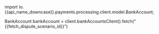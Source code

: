 
import io.{{api_name_downcase}}.payments.processing.client.model.BankAccount;

BankAccount bankAccount = client.bankAccountsClient().fetch("{{fetch_dispute_scenario_id}}")
